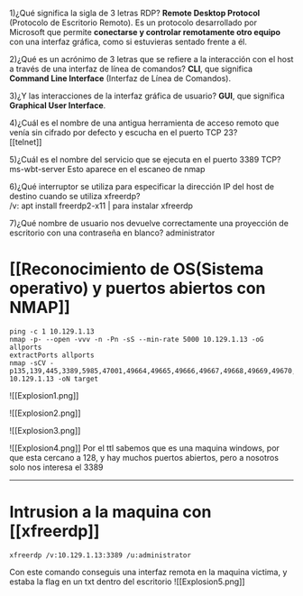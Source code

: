 1)¿Qué significa la sigla de 3 letras RDP? 
	 **Remote Desktop Protocol** (Protocolo de Escritorio Remoto).
	Es un protocolo desarrollado por Microsoft que permite **conectarse y controlar remotamente otro equipo** con una interfaz gráfica, como si estuvieras sentado frente a él.

2)¿Qué es un acrónimo de 3 letras que se refiere a la interacción con el host a través de una interfaz de línea de comandos?
	**CLI**, que significa **Command Line Interface** (Interfaz de Línea de Comandos).

3)¿Y las interacciones de la interfaz gráfica de usuario? 
	**GUI**, que significa **Graphical User Interface**.

4)¿Cuál es el nombre de una antigua herramienta de acceso remoto que venía sin cifrado por defecto y escucha en el puerto TCP 23?  
	[[telnet]]

5)¿Cuál es el nombre del servicio que se ejecuta en el puerto 3389 TCP? 
	ms-wbt-server
	Esto aparece en el escaneo de nmap

6)¿Qué interruptor se utiliza para especificar la dirección IP del host de destino cuando se utiliza xfreerdp?  
	/v:
	apt install freerdp2-x11   | para instalar xfreerdp

7)¿Qué nombre de usuario nos devuelve correctamente una proyección de escritorio con una contraseña en blanco?
	administrator
	
# [[Reconocimiento de OS(Sistema operativo) y puertos abiertos con NMAP]]

```shell
ping -c 1 10.129.1.13
nmap -p- --open -vvv -n -Pn -sS --min-rate 5000 10.129.1.13 -oG allports 
extractPorts allports         
nmap -sCV -p135,139,445,3389,5985,47001,49664,49665,49666,49667,49668,49669,49670,49671 10.129.1.13 -oN target
```

![[Explosion1.png]]

![[Explosion2.png]]

![[Explosion3.png]]

![[Explosion4.png]]
Por el ttl sabemos que es una maquina windows, por que esta cercano a 128, y hay muchos puertos abiertos, pero a nosotros solo nos interesa el 3389

---------
# Intrusion a la maquina con [[xfreerdp]]
```shell
xfreerdp /v:10.129.1.13:3389 /u:administrator
```
Con este comando conseguis una interfaz remota en la maquina victima, y estaba la flag en un txt dentro del escritorio
![[Explosion5.png]]